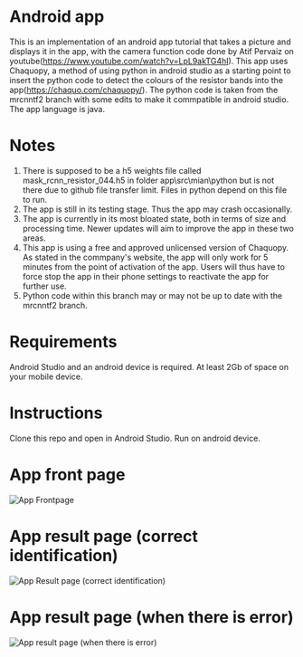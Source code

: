 # Android app

This is an implementation of an android app tutorial that takes a picture and displays it in the app, with the camera function code done by Atif Pervaiz on youtube(https://www.youtube.com/watch?v=LpL9akTG4hI). This app uses Chaquopy, a method of using python in android studio as a starting point to insert the python code to detect the colours of the resistor bands into the app(https://chaquo.com/chaquopy/). The python code is taken from the mrcnntf2 branch with some edits to make it commpatible in android studio. The app language is java. 

# Notes

1. There is supposed to be a h5 weights file called mask_rcnn_resistor_044.h5 in folder app\src\mian\python but is not there due to github file transfer limit. Files in python depend on this file to run.
2. The app is still in its testing stage. Thus the app may crash occasionally. 
3. The app is currently in its most bloated state, both in terms of size and processing time. Newer updates will aim to improve the app in these two areas.
4. This app is using a free  and approved unlicensed version of Chaquopy. As stated in the commpany's website, the app will only work for 5 minutes from the point of activation of the app. Users will thus have to force stop the app in their phone settings to reactivate the app for further use.
5. Python code within this branch may or may not be up to date with the mrcnntf2 branch.

# Requirements

Android Studio and an android device is required. At least 2Gb of space on your mobile device.

# Instructions

Clone this repo and open in Android Studio. Run on android device.

# App front page
![App Frontpage](appfrontpage.jpeg)

# App result page (correct identification)
![App Result page (correct identification)](resultpagecorrect.jpg)

# App result page (when there is error)
![App result page (when there is error)](resultpagewrong.jpg)
